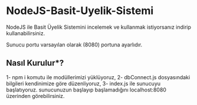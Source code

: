 # NodeJS-Basit-Uyelik-Sistemi

NodeJS ile Basit Üyelik Sistemini incelemek ve kullanmak istiyorsanız indirip kullanabilirsiniz.

Sunucu portu varsayılan olarak (8080) portuna ayarlıdır.

## Nasıl Kurulur*?

1- npm i komutu ile modüllerimizi yüklüyoruz,
2- dbConnect.js dosyasındaki bilgileri kendinimize göre düzenliyoruz,
3- index.js ile sunucuyu başlatıyoruz.
sunucunuzun başlayıp başlamadığını localhost:8080 üzerinden görebilirsiniz.
